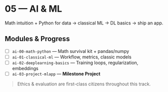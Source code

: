 # 05 — AI & ML

Math intuition + Python for data → classical ML → DL basics → ship an app.

## Modules & Progress

- [ ] `ai-00-math-python` — Math survival kit + pandas/numpy
- [ ] `ai-01-classical-ml` — Workflow, metrics, classic models
- [ ] `ai-02-deeplearning-basics` — Training loops, regularization, embeddings
- [ ] `ai-03-project-mlapp` — **Milestone Project**

> Ethics & evaluation are first-class citizens throughout this track.